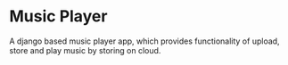 # Music Player
 A django based music player app, which provides functionality of upload, store and play music by storing on cloud. 

